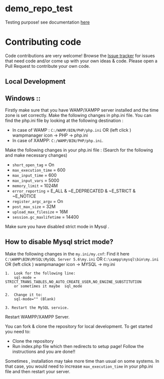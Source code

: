 # demo_repo_test
Testing purpose!
see documentation [here](install.md)


# Contributing code
Code contributions are very welcome! Browse the [Issue tracker](https://github.com/LibreHealthIO/LibreEHR/issues) for issues that need code and/or come up with your own ideas & code. Please open a Pull Request to contribute your own code.

## Local Development

## Windows :: 

Firstly make sure that you have WAMP/XAMPP server installed and the time zone is set correctly.
Make the following changes in php.ini file. You can find the php.ini file by looking at the following destination :
* In case of WAMP :
`C:/WAMP/BIN/PHP/php.ini` OR (left click )  wampmanager icon -> PHP -> php.ini
* In  case of XAMPP:
`C:/WAMP/BIN/PHP/php.ini`.


Make the following changes in your php.ini file :
(Search for the following and make necessary changes)

* `short_open_tag` = On
* `max_execution_time` = 600
* `max_input_time` = 600
* `max_input_vars` = 5000
* `memory_limit` = 1024M
* `error_reporting` = E_ALL & ~E_DEPRECATED & ~E_STRICT & ~E_NOTICE
* `register_argc_argv` = On
* `post_max_size` = 32M
* `upload_max_filesize` = 16M
* `session.gc_maxlifetime` = 14400

Make sure you have disabled strict mode in Mysql . 

## How to disable Mysql strict mode?

Make the following changes in the `my.ini/my.cnf`:
Find it here `C:\WAMP\BIN\MYSQL\MySQL Server 5.6\my.ini` OR `C:\xampp\mysql\bin\my.ini` 
OR (left click ) wampmanager icon -> MYSQL -> my.ini

    1.  Look for the following line:
        sql-mode = STRICT_TRANS_TABLES,NO_AUTO_CREATE_USER,NO_ENGINE_SUBSTITUTION
        or sometimes it maybe  sql_mode

    2.  Change it to:
        sql-mode="" (Blank)

    3. Restart the MySQL service.
    

Restart WAMPP/XAMPP Server.

You can fork & clone the repository for local development. To get started you need to:
 - Clone the repository
 - Run index.php file which then redirects to setup page! Follow the instructions and you are done!!
 
Sometimes , installation may take more time than usual on some systems. In that case, you would need to increase `max_execution_time` in your php.ini file and then restart your server.
